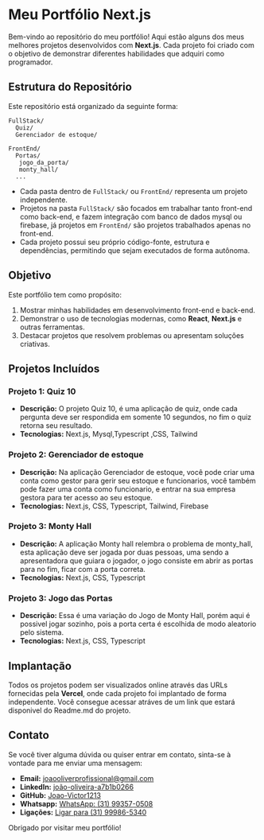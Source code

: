 # Meu Portfólio Next.js

Bem-vindo ao repositório do meu portfólio! Aqui estão alguns dos meus melhores projetos desenvolvidos com **Next.js**. Cada projeto foi criado com o objetivo de demonstrar diferentes habilidades que adquiri como programador.

## Estrutura do Repositório
Este repositório está organizado da seguinte forma:

```
FullStack/
  Quiz/
  Gerenciador de estoque/

FrontEnd/
  Portas/
   jogo_da_porta/
   monty_hall/
  ...
```

- Cada pasta dentro de `FullStack/` ou `FrontEnd/` representa um projeto independente.
- Projetos na pasta `FullStack/` são focados em trabalhar tanto front-end como back-end, e fazem integração com banco de dados mysql ou firebase, já projetos em `FrontEnd/` são projetos trabalhados apenas no front-end.
- Cada projeto possui seu próprio código-fonte, estrutura e dependências, permitindo que sejam executados de forma autônoma.

## Objetivo
Este portfólio tem como propósito:

1. Mostrar minhas habilidades em desenvolvimento front-end e back-end.
2. Demonstrar o uso de tecnologias modernas, como **React**, **Next.js** e outras ferramentas.
3. Destacar projetos que resolvem problemas ou apresentam soluções criativas.


## Projetos Incluídos
### Projeto 1: Quiz 10
- **Descrição:** O projeto Quiz 10, é uma aplicação de quiz, onde cada pergunta deve ser respondida em somente 10 segundos, no fim o quiz retorna seu resultado.
- **Tecnologias:** Next.js, Mysql,Typescript ,CSS, Tailwind

### Projeto 2:  Gerenciador de estoque
- **Descrição:** Na aplicação Gerenciador de estoque, você pode criar uma conta como gestor para gerir seu estoque e funcionarios, você também pode fazer uma conta como funcionario, e entrar na sua empresa gestora para ter acesso ao seu estoque.
- **Tecnologias:** Next.js, CSS, Typescript, Tailwind, Firebase

### Projeto 3:  Monty Hall
- **Descrição:** A aplicação Monty hall relembra o problema de monty_hall, esta aplicação deve ser jogada por duas pessoas, uma sendo a apresentadora que guiara o jogador, o jogo consiste em abrir as portas para no fim, ficar com a porta correta.
- **Tecnologias:** Next.js, CSS, Typescript

### Projeto 3:  Jogo das Portas
- **Descrição:** Essa é uma variação do Jogo de Monty Hall, porém aqui é possivel jogar sozinho, pois a porta certa é escolhida de modo aleatorio pelo sistema.
- **Tecnologias:** Next.js, CSS, Typescript
## Implantação
Todos os projetos podem ser visualizados online através das URLs fornecidas pela **Vercel**, onde cada projeto foi implantado de forma independente. 
Você consegue acessar atráves de um link que estará disponivel do Readme.md do projeto.

## Contato
Se você tiver alguma dúvida ou quiser entrar em contato, sinta-se à vontade para me enviar uma mensagem:

- **Email:** [joaooliverprofissional@gmail.com](mailto:joaooliverprofissional@gmail.com)
- **LinkedIn:** [joão-oliveira-a7b1b0266](https://www.linkedin.com/in/joão-oliveira-a7b1b0266)
- **GitHub:** [Joao-Victor1213](https://github.com/Joao-Victor1213)
- **Whatsapp:** [WhatsApp: (31) 99357-0508](https://wa.me/5531993570508)
- **Ligações:** [Ligar para (31) 99986-5340](tel:+5531999865340)

Obrigado por visitar meu portfólio!

